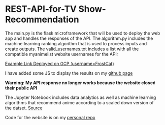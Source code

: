 # REST-API-for-TV Show-Recommendation

The main.py is the flask microframework that will be used to deploy the web app and handles the responses of the API.
The algorithm.py includes the machine learning ranking algorithm that is used to process inputs and create outputs.
The valid_usernames.txt includes a list with all the compatible myanimelist website usernames for the API:

[Example Link Deployed on GCP (username=FrostCat)](https://anirec.appspot.com/FrostCat)

I have added some JS to display the results on my [github page](https://kkallidromitis.github.io/projects/ainime)

**Warning: My API response no longer works because the website closed their public API**

The Jupyter Notebook includes data analytics as well as machine learning algorithms that recommend anime according to a scaled down version of the datset. [Source](https://www.kaggle.com/azathoth42/myanimelist)

Code for the website is on my [personal repo](https://github.com/KKallidromitis/KKallidromitis.github.io/tree/master/projects/ainime)

